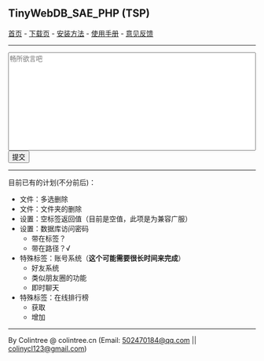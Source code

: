 <br>

## TinyWebDB_SAE_PHP (TSP)
[首页](/) - [下载页](下载页) - [安装方法](安装方法) - [使用手册](使用手册) - [意见反馈](意见反馈)
  
***
  
<meta http-equiv="Content-Type" content="text/html; charset=UTF-8">
<link href="http://cdn.bootcss.com/alertify.js/0.3.11/alertify.default.min.css" rel="stylesheet">
<link href="http://cdn.bootcss.com/alertify.js/0.3.11/alertify.core.min.css" rel="stylesheet">
<script src="http://cdn.bootcss.com/jquery/3.2.1/jquery.min.js"></script>
<script src="http://cdn.bootcss.com/alertify.js/0.3.11/alertify.min.js"></script>
<script>
$(document).ready(function(){
	$('form').submit(function(){
		if($('textarea').val()==''){
			alertify.error('内容为空');
			return false;
		}
		$('textarea').prop('disabled',true);
		$('input[type=submit]').prop('disabled',true);
		$.ajax({async:true, url:'http://colintreeDB.applinzi.com/php/tsp_feedback.php', method:'post', data:{'text':$('textarea').val()}})
		.done(function(response){if(response=='1'){$('input[type=submit]').next().text('保存成功，感谢您的反馈！').prop('disabled',true);}else{alertify.error('保存失败');$('textarea').prop('disabled',false);$('input[type=submit]').prop('disabled',false);}})
		.fail(function(){alertify.error('保存失败');$('textarea').prop('disabled',false);$('input[type=submit]').prop('disabled',false);});
		return false;
	});
});
</script>
<form action="http://colintreeDB.applinzi.com/php/tsp_feedback.php" method="post">
	<textarea name="text" placeholder="畅所欲言吧" style="width:100%;height:200px;resize:none"></textarea>
	<br>
	<input type="submit" value="提交"/>&nbsp;&nbsp;<span></span>
</form>
  
***
  
目前已有的计划(不分前后)：
* 文件：多选删除
* 文件：文件夹的删除
* 设置：空标签返回值（目前是空值，此项是为兼容广服）
* 设置：数据库访问密码
  * 带在标签？
  * 带在路径？√
* 特殊标签：账号系统（**这个可能需要很长时间来完成**）
  * 好友系统
  * 类似朋友圈的功能
  * 即时聊天
* 特殊标签：在线排行榜
  * 获取
  * 增加

  
***
  
By Colintree @ colintree.cn (Email: 502470184@qq.com \|\| colinycl123@gmail.com)

<br>
